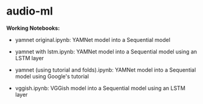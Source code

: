 # audio-ml

**Working Notebooks:**
- yamnet original.ipynb: YAMNet model into a Sequential model
- yamnet with lstm.ipynb: YAMNet model into a Sequential model using an LSTM layer
- yamnet (using tutorial and folds).ipynb: YAMNet model into a Sequential model using Google's tutorial

- vggish.ipynb: VGGish model into a Sequential model using an LSTM layer
